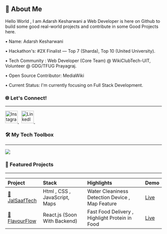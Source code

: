 
## 🚀 About Me
Hello World , I am Adarsh Kesharwani a Web Developer is here on Github to build some good real-world projects and contribute in some Good Projects here.

• Name: Adarsh Kesharwani 

• Hackathon's: #2X Finalist — Top 7 (Sharda), Top 10 (United
University).

• Tech Community : Web Developer (Core Team) @ WikiClubTech-UIT, Volunteer @ 
GDG/TFUG Prayagraj.

• Open Source Contributor: MediaWiki

• Current Status: I'm currently focusing on Full Stack Development.


### 🌐 Let's Connect!

---

<p align="left">
  <a href="https://www.instagram.com/just_adarshhh/?hl=en" target="_blank">
    <img src="#" alt="Instagram" width="40" height="40"/>
  </a>
  &nbsp;
  <a href="https://www.linkedin.com/in/adarsh-kesharwani-bba666315/" target="_blank">
    <img src="#" alt="LinkedIn" width="40" height="40"/>
  </a>
  &nbsp;
</p>

### 🛠️ My Tech Toolbox

---

<p align="left">
  <img src="https://skillicons.dev/icons?i=html,css,js,react,nodejs,expressjs,firebase" />
</p>

### 🚀 Featured Projects

---

|  Project |  Stack |  Highlights |  Demo |
| :--- | :--- | :--- | :--- |
| <a href="https://github.com/Adarsh240-feb/JalSaafTech" target="_blank" > 🔵 JalSaafTech </a> |  Html , CSS , JavaScript, Maps | Water Cleaniness Detection Device ,  Map Feature  | <a href="https://jalsaaftech.netlify.app" target="_self"> Live  </a> |
| <a href="https://github.com/Adarsh240-feb/Food" target="_blank" > 🔵 FlavourFlow </a> | React.js (Soon With Backend) | Fast Food Delivery , Highlight Protein in Food | <a href="https://adarsh240-feb.github.io/Food/" target="_self"> Live  </a> |



<br>
